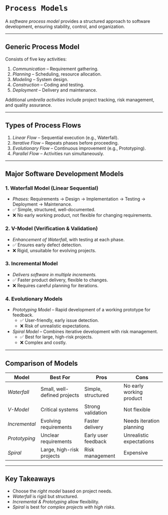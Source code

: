 # `Process Models`

A _software process model_ provides a structured approach to software development, ensuring stability, control, and organization.

---

## Generic Process Model

Consists of five key activities:

1. _Communication_ – Requirement gathering.
2. _Planning_ – Scheduling, resource allocation.
3. _Modeling_ – System design.
4. _Construction_ – Coding and testing.
5. _Deployment_ – Delivery and maintenance.

Additional _umbrella activities_ include project tracking, risk management, and quality assurance.

---

## Types of Process Flows

1. _Linear Flow_ – Sequential execution (e.g., Waterfall).
2. _Iterative Flow_ – Repeats phases before proceeding.
3. _Evolutionary Flow_ – Continuous improvement (e.g., Prototyping).
4. _Parallel Flow_ – Activities run simultaneously.

---

## Major Software Development Models

### 1. Waterfall Model (Linear Sequential)

- _Phases:_ Requirements → Design → Implementation → Testing → Deployment → Maintenance.
- ✅ Simple, structured, well-documented.
- ❌ No early working product, not flexible for changing requirements.

### 2. V-Model (Verification & Validation)

- _Enhancement of Waterfall_, with testing at each phase.
- ✅ Ensures early defect detection.
- ❌ Rigid, unsuitable for evolving projects.

### 3. Incremental Model

- _Delivers software in multiple increments._
- ✅ Faster product delivery, flexible to changes.
- ❌ Requires careful planning for iterations.

### 4. Evolutionary Models

- _Prototyping Model_ – Rapid development of a working prototype for feedback.
  - ✅ User-friendly, early issue detection.
  - ❌ Risk of unrealistic expectations.
- _Spiral Model_ – Combines iterative development with risk management.
  - ✅ Best for large, high-risk projects.
  - ❌ Complex and costly.

---

## Comparison of Models

| Model         | Best For                     | Pros                | Cons                     |
| ------------- | ---------------------------- | ------------------- | ------------------------ |
| _Waterfall_   | Small, well-defined projects | Simple, structured  | No early working product |
| _V-Model_     | Critical systems             | Strong validation   | Not flexible             |
| _Incremental_ | Evolving requirements        | Faster delivery     | Needs iteration planning |
| _Prototyping_ | Unclear requirements         | Early user feedback | Unrealistic expectations |
| _Spiral_      | Large, high-risk projects    | Risk management     | Expensive                |

---

## Key Takeaways

- Choose the _right model_ based on project needs.
- _Waterfall_ is rigid but structured.
- _Incremental & Prototyping_ allow flexibility.
- _Spiral_ is best for _complex projects with high risks_.
